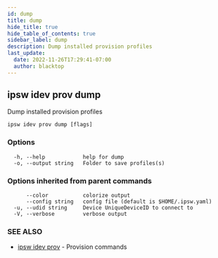 ```yaml
---
id: dump
title: dump
hide_title: true
hide_table_of_contents: true
sidebar_label: dump
description: Dump installed provision profiles
last_update:
  date: 2022-11-26T17:29:41-07:00
  author: blacktop
---
```

## ipsw idev prov dump

Dump installed provision profiles

```
ipsw idev prov dump [flags]
```

### Options

```
  -h, --help            help for dump
  -o, --output string   Folder to save profiles(s)
```

### Options inherited from parent commands

```
      --color           colorize output
      --config string   config file (default is $HOME/.ipsw.yaml)
  -u, --udid string     Device UniqueDeviceID to connect to
  -V, --verbose         verbose output
```

### SEE ALSO

* [ipsw idev prov](/docs/cli/ipsw/idev/prov)	 - Provision commands

